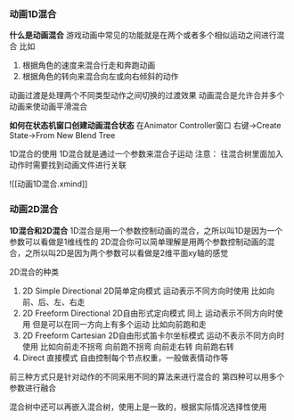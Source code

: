 ### 动画1D混合
**什么是动画混合**
游戏动画中常见的功能就是在两个或者多个相似运动之间进行混合
比如
1. 根据角色的速度来混合行走和奔跑动画
2. 根据角色的转向来混合向左或向右倾斜的动作

动画过渡是处理两个不同类型动作之间切换的过渡效果
动画混合是允许合并多个动画来使动画平滑混合

**如何在状态机窗口创建动画混合状态**
在Animator Controller窗口 右键->Create State->From New Blend Tree

1D混合的使用
1D混合就是通过一个参数来混合子运动
注意：
往混合树里面加入动作时需要找到动画文件进行关联

![[动画1D混合.xmind]]

### 动画2D混合
**1D混合和2D混合**
1D混合是用一个参数控制动画的混合，之所以叫1D是因为一个参数可以看做是1维线性的
2D混合你可以简单理解是用两个参数控制动画的混合，之所以叫2D是因为两个参数可以看做是2维平面xy轴的感觉

2D混合的种类
1. 2D Simple Directional       2D简单定向模式  运动表示不同方向时使用 比如向前、后、左、右走
2. 2D Freeform Directional   2D自由形式定向模式   同上 运动表示不同方向时使用 但是可以在同一方向上有多个运动 比如向前跑和走
3. 2D Freeform Cartesian     2D自由形式笛卡尔坐标模式  运动不表示不同方向时使用 比如向前走不拐弯 向前跑不拐弯 向前走右转 向前跑右转
4. Direct                                 直接模式   自由控制每个节点权重，一般做表情动作等

前三种方式只是针对动作的不同采用不同的算法来进行混合的
第四种可以用多个参数进行融合

混合树中还可以再嵌入混合树，使用上是一致的，根据实际情况选择性使用